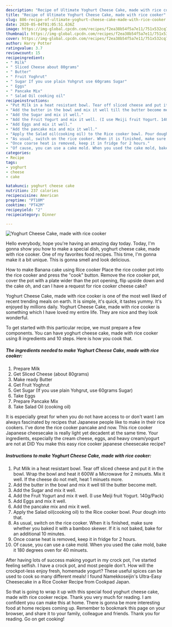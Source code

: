 ```yaml
---
description: "Recipe of Ultimate Yoghurt Cheese Cake, made with rice cooker"
title: "Recipe of Ultimate Yoghurt Cheese Cake, made with rice cooker"
slug: 886-recipe-of-ultimate-yoghurt-cheese-cake-made-with-rice-cooker
date: 2020-05-04T01:05:51.636Z
image: https://img-global.cpcdn.com/recipes/f2ea38b54f5a7e11/751x532cq70/yoghurt-cheese-cake-made-with-rice-cooker-recipe-main-photo.jpg
thumbnail: https://img-global.cpcdn.com/recipes/f2ea38b54f5a7e11/751x532cq70/yoghurt-cheese-cake-made-with-rice-cooker-recipe-main-photo.jpg
cover: https://img-global.cpcdn.com/recipes/f2ea38b54f5a7e11/751x532cq70/yoghurt-cheese-cake-made-with-rice-cooker-recipe-main-photo.jpg
author: Harry Potter
ratingvalue: 3.7
reviewcount: 15
recipeingredient:
- " Milk"
- " Sliced Cheese about 80grams"
- " Butter"
- " Fruit Yoghrut"
- " Sugar If you use plain Yohgrut use 60grams Sugar"
- " Eggs"
- " Pancake Mix"
- " Salad Oil cooking oil"
recipeinstructions:
- "Put Milk in a heat resistant bowl. Tear off sliced ​​cheese and put it in the bowl. Wrap the bowl and heat it 600W a Microwave for 2 minuets. Mix it well. If the cheese do not melt, heat 1 minuets more."
- "Add the butter in the bowl and mix it well till the butter become melt."
- "Add the Sugar and mix it well."
- "Add the Fruit Yogurt and mix it well. (I use Meiji fruit Yogurt. 140g/Pack)"
- "Add Eggs and mix it well."
- "Add the pancake mix and mix it well."
- "Apply the Salad oil(cooking oil) to the Rice cooker bowl. Pour dough into that."
- "As usual, switch on the rice cooker. When it is finished, make sure whether you baked it with a bamboo skewer. If it is not baked, bake for an additional 10 minutes."
- "Once coarse heat is removed, keep it in fridge for 2 hours."
- "Of cause, you can use a cake mold. When you used the cake mold, bake it 180 degrees oven for 40 minuets."
categories:
- Recipe
tags:
- yoghurt
- cheese
- cake

katakunci: yoghurt cheese cake 
nutrition: 237 calories
recipecuisine: American
preptime: "PT10M"
cooktime: "PT42M"
recipeyield: "2"
recipecategory: Dinner

---
```



![Yoghurt Cheese Cake, made with rice cooker](https://img-global.cpcdn.com/recipes/f2ea38b54f5a7e11/751x532cq70/yoghurt-cheese-cake-made-with-rice-cooker-recipe-main-photo.jpg)

Hello everybody, hope you're having an amazing day today. Today, I'm gonna show you how to make a special dish, yoghurt cheese cake, made with rice cooker. One of my favorites food recipes. This time, I'm gonna make it a bit unique. This is gonna smell and look delicious.

How to make Banana cake using Rice cooker Place the rice cooker pot into the rice cooker and press the &#34;cook&#34; button. Remove the rice cooker pot, cover the pot with a plate wider than the pot opening, flip upside down and the cake oh, and can I have a request for rice cooker cheese cake?

Yoghurt Cheese Cake, made with rice cooker is one of the most well liked of recent trending meals on earth. It is simple, it's quick, it tastes yummy. It's enjoyed by millions daily. Yoghurt Cheese Cake, made with rice cooker is something which I have loved my entire life. They are nice and they look wonderful.


To get started with this particular recipe, we must prepare a few components. You can have yoghurt cheese cake, made with rice cooker using 8 ingredients and 10 steps. Here is how you cook that.

<!--inarticleads1-->

##### The ingredients needed to make Yoghurt Cheese Cake, made with rice cooker:

1. Prepare  Milk
1. Get  Sliced Cheese (about 80grams)
1. Make ready  Butter
1. Get  Fruit Yoghrut
1. Get  Sugar (If you use plain Yohgrut, use 60grams Sugar)
1. Take  Eggs
1. Prepare  Pancake Mix
1. Take  Salad Oil (cooking oil)


It is especially great for when you do not have access to or don&#39;t want I am always fascinated by recipes that Japanese people like to make in their rice cookers. I&#39;ve done the rice cooker pancake and now. This rice cooker Japanese cheesecake is really light yet decadent at the same time. Your ingredients, especially the cream cheese, eggs, and heavy cream/yogurt are not at DID You make this easy rice cooker japanese cheesecake recipe? 

<!--inarticleads2-->

##### Instructions to make Yoghurt Cheese Cake, made with rice cooker:

1. Put Milk in a heat resistant bowl. Tear off sliced ​​cheese and put it in the bowl. Wrap the bowl and heat it 600W a Microwave for 2 minuets. Mix it well. If the cheese do not melt, heat 1 minuets more.
1. Add the butter in the bowl and mix it well till the butter become melt.
1. Add the Sugar and mix it well.
1. Add the Fruit Yogurt and mix it well. (I use Meiji fruit Yogurt. 140g/Pack)
1. Add Eggs and mix it well.
1. Add the pancake mix and mix it well.
1. Apply the Salad oil(cooking oil) to the Rice cooker bowl. Pour dough into that.
1. As usual, switch on the rice cooker. When it is finished, make sure whether you baked it with a bamboo skewer. If it is not baked, bake for an additional 10 minutes.
1. Once coarse heat is removed, keep it in fridge for 2 hours.
1. Of cause, you can use a cake mold. When you used the cake mold, bake it 180 degrees oven for 40 minuets.


After having lots of success making yogurt in my crock pot, I&#39;ve started feeling selfish. I have a crock pot, and most people don&#39;t. How will the crockpot-less enjoy fresh, homemade yogurt? These useful spices can be used to cook so many different meals! I found Namekkoseijin&#39;s Ultra-Easy Cheesecake in a Rice Cooker Recipe from Cookpad Japan. 

So that is going to wrap it up with this special food yoghurt cheese cake, made with rice cooker recipe. Thank you very much for reading. I am confident you can make this at home. There is gonna be more interesting food at home recipes coming up. Remember to bookmark this page on your browser, and share it to your family, colleague and friends. Thank you for reading. Go on get cooking!

